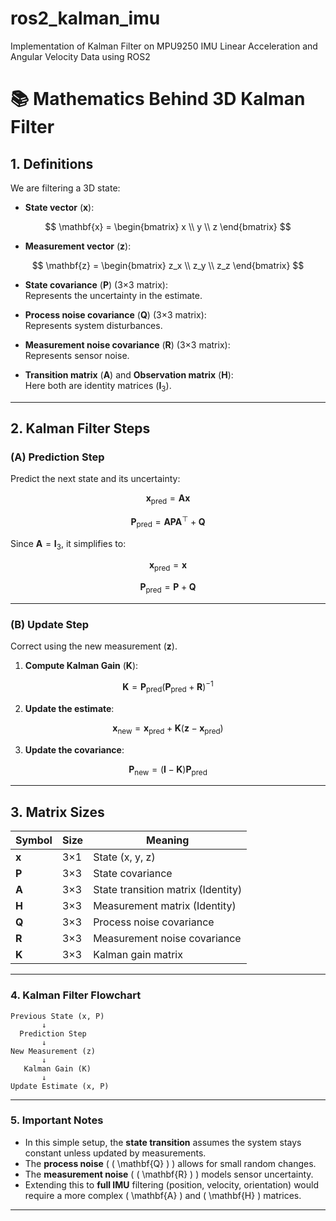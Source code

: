 # ros2_kalman_imu
Implementation of Kalman Filter on MPU9250 IMU Linear Acceleration and Angular Velocity Data using ROS2

# 📚 Mathematics Behind 3D Kalman Filter

## 1. Definitions

We are filtering a 3D state:

- **State vector** ($\mathbf{x}$):

$$
\mathbf{x} = \begin{bmatrix} x \\ y \\ z \end{bmatrix}
$$

- **Measurement vector** ($\mathbf{z}$):

$$
\mathbf{z} = \begin{bmatrix} z_x \\ z_y \\ z_z \end{bmatrix}
$$

- **State covariance** ($\mathbf{P}$) (3×3 matrix):  
  Represents the uncertainty in the estimate.

- **Process noise covariance** ($\mathbf{Q}$) (3×3 matrix):  
  Represents system disturbances.

- **Measurement noise covariance** ($\mathbf{R}$) (3×3 matrix):  
  Represents sensor noise.

- **Transition matrix** ($\mathbf{A}$) and **Observation matrix** ($\mathbf{H}$):  
  Here both are identity matrices ($\mathbf{I}_3$).

---

## 2. Kalman Filter Steps

### (A) Prediction Step

Predict the next state and its uncertainty:

$$
\mathbf{x}_{\text{pred}} = \mathbf{A} \mathbf{x}
$$

$$
\mathbf{P}_{\text{pred}} = \mathbf{A} \mathbf{P} \mathbf{A}^\top + \mathbf{Q}
$$

Since $\mathbf{A} = \mathbf{I}_3$, it simplifies to:

$$
\mathbf{x}_{\text{pred}} = \mathbf{x}
$$

$$
\mathbf{P}_{\text{pred}} = \mathbf{P} + \mathbf{Q}
$$

---

### (B) Update Step

Correct using the new measurement ($\mathbf{z}$).

1. **Compute Kalman Gain** ($\mathbf{K}$):

$$
\mathbf{K} = \mathbf{P}_{\text{pred}} \left( \mathbf{P}_{\text{pred}} + \mathbf{R} \right)^{-1}
$$

2. **Update the estimate**:

$$
\mathbf{x}_{\text{new}} = \mathbf{x}_{\text{pred}} + \mathbf{K} \left( \mathbf{z} - \mathbf{x}_{\text{pred}} \right)
$$

3. **Update the covariance**:

$$
\mathbf{P}_{\text{new}} = \left( \mathbf{I} - \mathbf{K} \right) \mathbf{P}_{\text{pred}}
$$

---

## 3. Matrix Sizes

| Symbol | Size        | Meaning                    |
|--------|-------------|-----------------------------|
| $\mathbf{x}$ | 3×1 | State (x, y, z)             |
| $\mathbf{P}$ | 3×3 | State covariance            |
| $\mathbf{A}$ | 3×3 | State transition matrix (Identity) |
| $\mathbf{H}$ | 3×3 | Measurement matrix (Identity) |
| $\mathbf{Q}$ | 3×3 | Process noise covariance    |
| $\mathbf{R}$ | 3×3 | Measurement noise covariance |
| $\mathbf{K}$ | 3×3 | Kalman gain matrix           |

---

### 4. Kalman Filter Flowchart

```
Previous State (x, P)
       ↓
  Prediction Step
       ↓
New Measurement (z)
       ↓
   Kalman Gain (K)
       ↓
Update Estimate (x, P)
```

---

### 5. Important Notes

- In this simple setup, the **state transition** assumes the system stays constant unless updated by measurements.
- The **process noise** ( \( \mathbf{Q} \) ) allows for small random changes.
- The **measurement noise** ( \( \mathbf{R} \) ) models sensor uncertainty.
- Extending this to **full IMU** filtering (position, velocity, orientation) would require a more complex \( \mathbf{A} \) and \( \mathbf{H} \) matrices.

---


